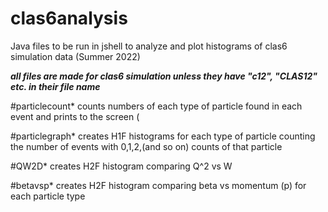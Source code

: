 # clas6analysis
Java files to be run in jshell to analyze and plot histograms of clas6 simulation data (Summer 2022)

***all files are made for clas6 simulation unless they have "c12", "CLAS12" etc. in their file name***

#particlecount*
counts numbers of each type of particle found in each event and prints to the screen (

#particlegraph*
creates H1F histograms for each type of particle counting the number of events with 0,1,2,(and so on) counts of that particle 

#QW2D* 
creates H2F histogram comparing Q^2 vs W 

#betavsp*
creates H2F histogram comparing beta vs momentum (p) for each particle type

